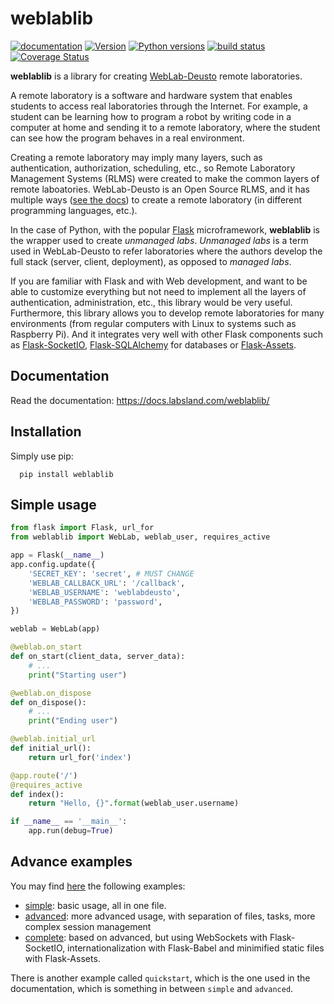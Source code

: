 # weblablib

[![documentation](https://readthedocs.org/projects/weblablib/badge/?version=stable)](https://docs.labsland.com/weblablib/)
[![Version](https://img.shields.io/pypi/v/weblablib.svg)](https://pypi.python.org/pypi/weblablib/)
[![Python versions](https://img.shields.io/pypi/pyversions/weblablib.svg)](https://pypi.python.org/pypi/weblablib/)
[![build status](https://travis-ci.org/weblabdeusto/weblablib.svg?branch=master)](https://travis-ci.org/weblabdeusto/weblablib)
[![Coverage Status](https://coveralls.io/repos/github/weblabdeusto/weblablib/badge.svg?branch=master)](https://coveralls.io/github/weblabdeusto/weblablib?branch=master)

**weblablib** is a library for creating [WebLab-Deusto](https://github.com/weblabdeusto/weblabdeusto/) remote laboratories.

A remote laboratory is a software and hardware system that enables students to access real laboratories through the Internet.
For example, a student can be learning how to program a robot by writing code in a computer at home and sending it to a remote laboratory, where the student can see how the program behaves in a real environment.

Creating a remote laboratory may imply many layers, such as authentication, authorization, scheduling, etc., so Remote Laboratory Management Systems (RLMS) were created to make the common layers of remote laboatories.
WebLab-Deusto is an Open Source RLMS, and it has multiple ways ([see the docs](https://weblabdeusto.readthedocs.org)) to create a remote laboratory (in different programming languages, etc.).

In the case of Python, with the popular [Flask](http://flask.pocoo.org) microframework, **weblablib** is the wrapper used to create *unmanaged labs*.
*Unmanaged labs* is a term used in WebLab-Deusto to refer laboratories where the authors develop the full stack (server, client, deployment), as opposed to *managed labs*.

If you are familiar with Flask and with Web development, and want to be able to customize everything but not need to implement all the layers of authentication, administration, etc., this library would be very useful. Furthermore, this library allows you to develop remote laboratories for many environments (from regular computers with Linux to systems such as Raspberry Pi). And it integrates very well with other Flask components such as [Flask-SocketIO](https://flask-socketio.readthedocs.io/), [Flask-SQLAlchemy](http://flask-sqlalchemy.pocoo.org/) for databases or [Flask-Assets](https://flask-assets.readthedocs.io/).

## Documentation

Read the documentation: https://docs.labsland.com/weblablib/

## Installation

Simply use pip:
```
  pip install weblablib
```

## Simple usage

```python
from flask import Flask, url_for
from weblablib import WebLab, weblab_user, requires_active

app = Flask(__name__)
app.config.update({
    'SECRET_KEY': 'secret', # MUST CHANGE
    'WEBLAB_CALLBACK_URL': '/callback',
    'WEBLAB_USERNAME': 'weblabdeusto',
    'WEBLAB_PASSWORD': 'password',
})

weblab = WebLab(app)

@weblab.on_start
def on_start(client_data, server_data):
    # ...
    print("Starting user")

@weblab.on_dispose
def on_dispose():
    # ...
    print("Ending user")

@weblab.initial_url
def initial_url():
    return url_for('index')

@app.route('/')
@requires_active
def index():
    return "Hello, {}".format(weblab_user.username)

if __name__ == '__main__':
    app.run(debug=True)
```

## Advance examples

You may find [here](https://github.com/weblabdeusto/weblablib/tree/master/examples) the following examples:
 * [simple](https://github.com/weblabdeusto/weblablib/tree/master/examples/simple): basic usage, all in one file.
 * [advanced](https://github.com/weblabdeusto/weblablib/tree/master/examples/advanced): more advanced usage, with separation of files, tasks, more complex session management
 * [complete](https://github.com/weblabdeusto/weblablib/tree/master/examples/complete): based on advanced, but using WebSockets with Flask-SocketIO, internationalization with Flask-Babel and minimified static files with Flask-Assets.

There is another example called ``quickstart``, which is the one used in the documentation, which is something in between ``simple`` and ``advanced``.
